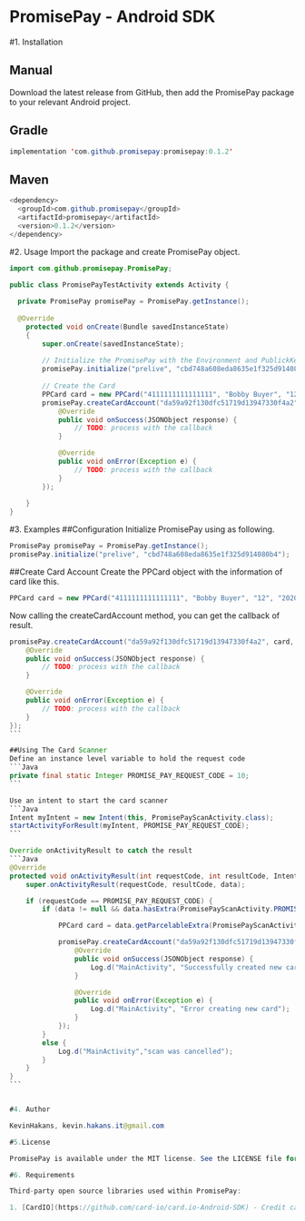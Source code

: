 # PromisePay - Android SDK

#1. Installation

## Manual

Download the latest release from GitHub, then add the PromisePay package to your relevant Android project.

## Gradle

```Java
implementation 'com.github.promisepay:promisepay:0.1.2'
```
## Maven

```Java
<dependency>
  <groupId>com.github.promisepay</groupId>
  <artifactId>promisepay</artifactId>
  <version>0.1.2</version>
</dependency>
```


#2. Usage
Import the package and create PromisePay object.
```Java
import com.github.promisepay.PromisePay;

public class PromisePayTestActivity extends Activity {
  
  private PromisePay promisePay = PromisePay.getInstance();
  
  @Override
    protected void onCreate(Bundle savedInstanceState)
    {
        super.onCreate(savedInstanceState);
        
        // Initialize the PromisePay with the Environment and PublickKey
        promisePay.initialize("prelive", "cbd748a608eda8635e1f325d914080b4");
        
        // Create the Card
        PPCard card = new PPCard("4111111111111111", "Bobby Buyer", "12", "2020", "123");
        promisePay.createCardAccount("da59a92f130dfc51719d13947330f4a2", card, new PromisePay.OnPromiseRequestListener() {
            @Override
            public void onSuccess(JSONObject response) {
                // TODO: process with the callback
            }

            @Override
            public void onError(Exception e) {
                // TODO: process with the callback
            }
        });
        
    }
}

```
#3. Examples
##Configuration
Initialize PromisePay using as following.
```Java
PromisePay promisePay = PromisePay.getInstance();
promisePay.initialize("prelive", "cbd748a608eda8635e1f325d914080b4");
```


##Create Card Account
Create the PPCard object with the information of card like this.
```Java
PPCard card = new PPCard("4111111111111111", "Bobby Buyer", "12", "2020", "123");
```

Now calling the createCardAccount method, you can get the callback of result.
````Java
promisePay.createCardAccount("da59a92f130dfc51719d13947330f4a2", card, new PromisePay.OnPromiseRequestListener() {
    @Override
    public void onSuccess(JSONObject response) {
        // TODO: process with the callback
    }

    @Override
    public void onError(Exception e) {
        // TODO: process with the callback
    }
});
```

##Using The Card Scanner
Define an instance level variable to hold the request code
```Java
private final static Integer PROMISE_PAY_REQUEST_CODE = 10;
```

Use an intent to start the card scanner
```Java
Intent myIntent = new Intent(this, PromisePayScanActivity.class);
startActivityForResult(myIntent, PROMISE_PAY_REQUEST_CODE);
```

Override onActivityResult to catch the result
```Java
@Override
protected void onActivityResult(int requestCode, int resultCode, Intent data) {
    super.onActivityResult(requestCode, resultCode, data);

    if (requestCode == PROMISE_PAY_REQUEST_CODE) {
        if (data != null && data.hasExtra(PromisePayScanActivity.PROMISE_PAY_SCAN_RESULT)) {

            PPCard card = data.getParcelableExtra(PromisePayScanActivity.PROMISE_PAY_SCAN_RESULT);

            promisePay.createCardAccount("da59a92f130dfc51719d13947330f4a2", card, new PromisePay.OnPromiseRequestListener() {
                @Override
                public void onSuccess(JSONObject response) {
                    Log.d("MainActivity", "Successfully created new card");
                }

                @Override
                public void onError(Exception e) {
                    Log.d("MainActivity", "Error creating new card");
                }
            });
        }
        else {
            Log.d("MainActivity","scan was cancelled");
        }
    }
}
```


#4. Author

KevinHakans, kevin.hakans.it@gmail.com

#5.License

PromisePay is available under the MIT license. See the LICENSE file for more info.

#6. Requirements

Third-party open source libraries used within PromisePay:

1. [CardIO](https://github.com/card-io/card.io-Android-SDK) - Credit card scanning
